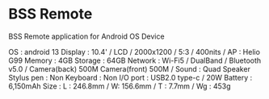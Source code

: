 # BSS Remote

BSS Remote application for Android OS Device 

<reference device : iMUZ MuPad K10 Tablet> 
OS : android 13 
Display : 10.4' / LCD / 2000x1200 / 5:3 / 400nits / 
AP : Helio G99
Memory : 4GB 
Storage : 64GB 
Network : Wi-Fi5 / DualBand / Bluetooth v5.0 / 
Camera(back) 500M
Camera(front) 500M / 
Sound : Quad Speaker
Stylus pen : Non
Keyboard : Non
I/O port : USB2.0 type-c / 20W
Battery : 6,150mAh
Size : L : 246.8mm / W: 156.6mm / T : 7.7mm / Wg : 453g
